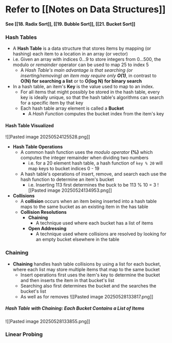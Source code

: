 # Refer to [[Notes on Data Structures]]
#### See [[18. Radix Sort]], [[19. Bubble Sort]], [[21. Bucket Sort]]
### Hash Tables
- A **Hash Table** is a data structure that stores items by mapping (or hashing) each item to a location in an array (or vector)
- i.e. Given an array with indices 0...9 to store integers from 0...500, the modulo or *remainder* operator can be used to map 25 to index 5 
	- A *Hash Table's main advantage is that searching (or inserting/removing) an item may require only **O(1)***, in contrast to **O(N) for searching a list** or to **O(log N) for binary search**
- In a hash table, an item's **Key** is the value used to map to an index.
	- For all items that might possibly be stored in the hash table, every key is ideally unique, so that the hash table's algorithms can search for a specific item by that key
	- Each hash table array element is called a **Bucket** 
		- A *Hash Function* computes the bucket index from the item's key
#### Hash Table Visualized
![[Pasted image 20250524125528.png]]
- **Hash Table Operations**
	- A common hash function uses the *modulo operator* **(%)** which computes the integer remainder when dividing two numbers
		- i.e. for a 20 element hash table, a hash function of `key % 20` will map keys to bucket indices 0 - 19
	- A hash table's operations of insert, remove, and search each use the hash function to determine an item's bucket
		- i.e. Inserting 113 first determines the buck to be 113 % 10 = 3
![[Pasted image 20250524134953.png]]
- **Collisions** 
	- A **collision** occurs when an item being inserted into a hash table maps to the same bucket as an existing item in the has table
	- **Collision Resolutions**
		- **Chaining**
			- A technique used where each bucket has a list of items
		- **Open Addressing** 
			- A technique used where collisions are resolved by looking for an empty bucket elsewhere in the table
### Chaining
- **Chaining** handles hash table collisions by using a list for each bucket, where each list may store multiple items that map to the same bucket
	- Insert operations first uses the item's key to determine the bucket and then inserts the item in that bucket's list
	- Searching also first determines the bucket and the searches the bucket's list
	- As well as for removes
![[Pasted image 20250528133817.png]]
##### Hash Table with Chaining: Each Bucket Contains a List of Items
![[Pasted image 20250528133855.png]]
### Linear Probing
